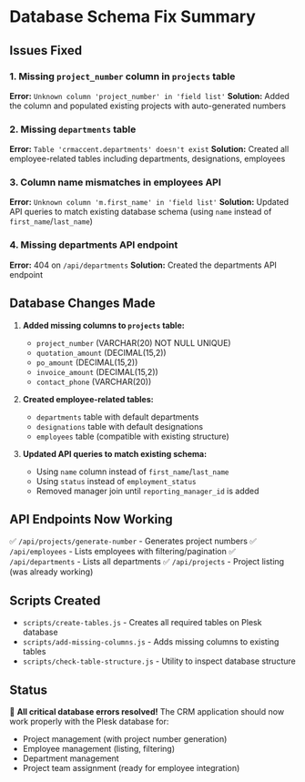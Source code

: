 # Database Schema Fix Summary

## Issues Fixed

### 1. Missing `project_number` column in `projects` table
**Error:** `Unknown column 'project_number' in 'field list'`
**Solution:** Added the column and populated existing projects with auto-generated numbers

### 2. Missing `departments` table
**Error:** `Table 'crmaccent.departments' doesn't exist`
**Solution:** Created all employee-related tables including departments, designations, employees

### 3. Column name mismatches in employees API
**Error:** `Unknown column 'm.first_name' in 'field list'`
**Solution:** Updated API queries to match existing database schema (using `name` instead of `first_name`/`last_name`)

### 4. Missing departments API endpoint
**Error:** 404 on `/api/departments`
**Solution:** Created the departments API endpoint

## Database Changes Made

1. **Added missing columns to `projects` table:**
   - `project_number` (VARCHAR(20) NOT NULL UNIQUE)
   - `quotation_amount` (DECIMAL(15,2))
   - `po_amount` (DECIMAL(15,2)) 
   - `invoice_amount` (DECIMAL(15,2))
   - `contact_phone` (VARCHAR(20))

2. **Created employee-related tables:**
   - `departments` table with default departments
   - `designations` table with default designations
   - `employees` table (compatible with existing structure)

3. **Updated API queries to match existing schema:**
   - Using `name` column instead of `first_name`/`last_name` 
   - Using `status` instead of `employment_status`
   - Removed manager join until `reporting_manager_id` is added

## API Endpoints Now Working

✅ `/api/projects/generate-number` - Generates project numbers
✅ `/api/employees` - Lists employees with filtering/pagination
✅ `/api/departments` - Lists all departments
✅ `/api/projects` - Project listing (was already working)

## Scripts Created

- `scripts/create-tables.js` - Creates all required tables on Plesk database
- `scripts/add-missing-columns.js` - Adds missing columns to existing tables
- `scripts/check-table-structure.js` - Utility to inspect database structure

## Status

🎉 **All critical database errors resolved!** 
The CRM application should now work properly with the Plesk database for:
- Project management (with project number generation)
- Employee management (listing, filtering)
- Department management
- Project team assignment (ready for employee integration)

